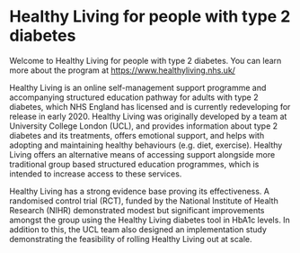 # Healthy Living for people with type 2 diabetes
Welcome to Healthy Living for people with type 2 diabetes.
You can learn more about the program at https://www.healthyliving.nhs.uk/

Healthy Living is an online self-management support programme and accompanying structured education pathway for adults with type 2 diabetes, which NHS England has licensed and is currently redeveloping for release in early 2020. Healthy Living was originally developed by a team at University College London (UCL), and provides information about type 2 diabetes and its treatments, offers emotional support, and helps with adopting and maintaining healthy behaviours (e.g. diet, exercise). Healthy Living offers an alternative means of accessing support alongside more traditional group based structured education programmes, which is intended to increase access to these services.

Healthy Living has a strong evidence base proving its effectiveness. A randomised control trial (RCT), funded by the National Institute of Health Research (NIHR) demonstrated modest but significant improvements amongst the group using the Healthy Living diabetes tool in HbA1c levels. In addition to this, the UCL team also designed an implementation study demonstrating the feasibility of rolling Healthy Living out at scale.
